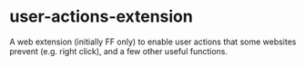 # user-actions-extension
A web extension (initially FF only) to enable user actions that some websites prevent (e.g. right click), and a few other useful functions.

